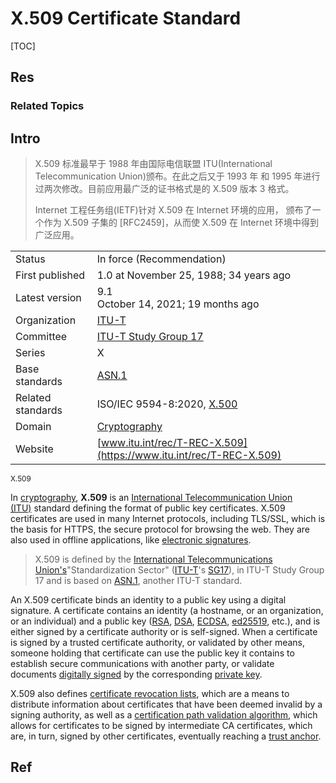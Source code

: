 # X.509 Certificate Standard

[TOC]



## Res
### Related Topics



## Intro
> X.509 标准最早于 1988 年由国际电信联盟 ITU(International Telecommunication Union)颁布。在此之后又于 1993 年 和 1995 年进行过两次修改。目前应用最广泛的证书格式是的 X.509 版本 3 格式。
> 
> Internet 工程任务组(IETF)针对 X.509 在 Internet 环境的应用， 颁布了一个作为 X.509 子集的 [RFC2459]，从而使 X.509 在 Internet 环境中得到广泛应用。

|   |   |
|---|---|
|Status|In force (Recommendation)|
|First published|1.0 at November 25, 1988; 34 years ago|
|Latest version|9.1  <br>October 14, 2021; 19 months ago|
|Organization|[ITU-T](https://en.wikipedia.org/wiki/ITU-T)|
|Committee|[ITU-T Study Group 17](https://en.wikipedia.org/wiki/ITU-T_Study_Group_17 "ITU-T Study Group 17")|
|Series|X|
|Base standards|[ASN.1](https://en.wikipedia.org/wiki/ASN.1 "ASN.1")|
|Related standards|ISO/IEC 9594-8:2020, [X.500](https://en.wikipedia.org/wiki/X.500 "X.500")|
|Domain|[Cryptography](https://en.wikipedia.org/wiki/Cryptography "Cryptography")|
|Website|[www.itu.int/rec/T-REC-X.509](https://www.itu.int/rec/T-REC-X.509)|
<small>X.509</small>


In [cryptography](https://en.wikipedia.org/wiki/Cryptography "Cryptography"), **X.509** is an [International Telecommunication Union (ITU)](https://en.wikipedia.org/wiki/International_Telecommunication_Union "International Telecommunication Union") standard defining the format of public key certificates. X.509 certificates are used in many Internet protocols, including TLS/SSL, which is the basis for HTTPS, the secure protocol for browsing the web. They are also used in offline applications, like [electronic signatures](https://en.wikipedia.org/wiki/Electronic_signature "Electronic signature").

> X.509 is defined by the [International Telecommunications Union's](https://en.wikipedia.org/wiki/International_Telecommunication_Union "International Telecommunication Union")"Standardization Sector" ([ITU-T](https://en.wikipedia.org/wiki/ITU-T "ITU-T")'s [SG17](https://en.wikipedia.org/wiki/ITU-T_Study_Group_17 "ITU-T Study Group 17")), in ITU-T Study Group 17 and is based on [ASN.1](https://en.wikipedia.org/wiki/Abstract_Syntax_Notation_One "Abstract Syntax Notation One"), another ITU-T standard.

An X.509 certificate binds an identity to a public key using a digital signature. A certificate contains an identity (a hostname, or an organization, or an individual) and a public key ([RSA](https://en.wikipedia.org/wiki/RSA_(cryptosystem) "RSA (cryptosystem)"), [DSA](https://en.wikipedia.org/wiki/DSA_(cryptography) "DSA (cryptography)"), [ECDSA](https://en.wikipedia.org/wiki/ECDSA "ECDSA"), [ed25519](https://en.wikipedia.org/wiki/Ed25519 "Ed25519"), etc.), and is either signed by a certificate authority or is self-signed. When a certificate is signed by a trusted certificate authority, or validated by other means, someone holding that certificate can use the public key it contains to establish secure communications with another party, or validate documents [digitally signed](https://en.wikipedia.org/wiki/Digital_signature "Digital signature") by the corresponding [private key](https://en.wikipedia.org/wiki/Private_key "Private key").

X.509 also defines [certificate revocation lists](https://en.wikipedia.org/wiki/Certificate_revocation_list "Certificate revocation list"), which are a means to distribute information about certificates that have been deemed invalid by a signing authority, as well as a [certification path validation algorithm](https://en.wikipedia.org/wiki/Certification_path_validation_algorithm "Certification path validation algorithm"), which allows for certificates to be signed by intermediate CA certificates, which are, in turn, signed by other certificates, eventually reaching a [trust anchor](https://en.wikipedia.org/wiki/Trust_anchor "Trust anchor").



## Ref
[X.509 | Wikipedia]: https://en.wikipedia.org/wiki/X.509

[👍 证书格式区别 & pvk & spc & cer]: https://blog.csdn.net/titan_max/article/details/52386137

[👍 X.509证书的读取操作与分析（Python版）]: https://wyxwyx46941930.github.io/2019/01/22/X-509/

